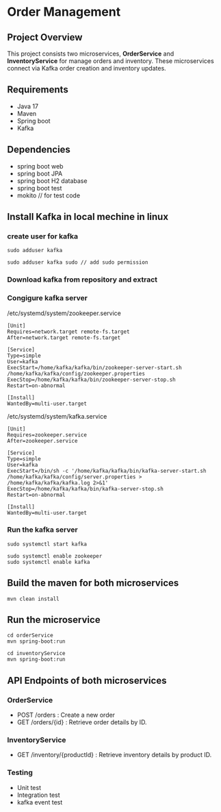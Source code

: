 # Order Management
## Project Overview
This project consists two microservices, **OrderService** and **InventoryService** for manage orders and inventory. These microservices connect via Kafka order creation and inventory updates. 

## Requirements
- Java 17
- Maven
- Spring boot
- Kafka

## Dependencies 
- spring boot web
- spring boot JPA 
- spring boot H2 database
- spring boot test
- mokito // for test code

## Install Kafka in local mechine in linux

### create user for kafka
```
sudo adduser kafka
```
```
sudo adduser kafka sudo // add sudo permission
```
### Download kafka from repository and extract 

### Congigure kafka server 

/etc/systemd/system/zookeeper.service

```
[Unit]
Requires=network.target remote-fs.target
After=network.target remote-fs.target

[Service]
Type=simple
User=kafka
ExecStart=/home/kafka/kafka/bin/zookeeper-server-start.sh /home/kafka/kafka/config/zookeeper.properties
ExecStop=/home/kafka/kafka/bin/zookeeper-server-stop.sh
Restart=on-abnormal

[Install]
WantedBy=multi-user.target
```
/etc/systemd/system/kafka.service
```
[Unit]
Requires=zookeeper.service
After=zookeeper.service

[Service]
Type=simple
User=kafka
ExecStart=/bin/sh -c '/home/kafka/kafka/bin/kafka-server-start.sh /home/kafka/kafka/config/server.properties > /home/kafka/kafka/kafka.log 2>&1'
ExecStop=/home/kafka/kafka/bin/kafka-server-stop.sh
Restart=on-abnormal

[Install]
WantedBy=multi-user.target
```
### Run the kafka server 
```
sudo systemctl start kafka
```
```
sudo systemctl enable zookeeper
sudo systemctl enable kafka
```

## Build the maven for both microservices

```
mvn clean install
```
## Run the microservice 

```
cd orderService
mvn spring-boot:run
```
```
cd inventoryService
mvn spring-boot:run
```
## API Endpoints of both microservices

### OrderService 
- POST /orders : Create a new order
- GET /orders/{id} : Retrieve order details by ID.

### InventoryService 
- GET /inventory/{productId} : Retrieve inventory details by product ID.

### Testing 

- Unit test
- Integration test
- kafka event test
